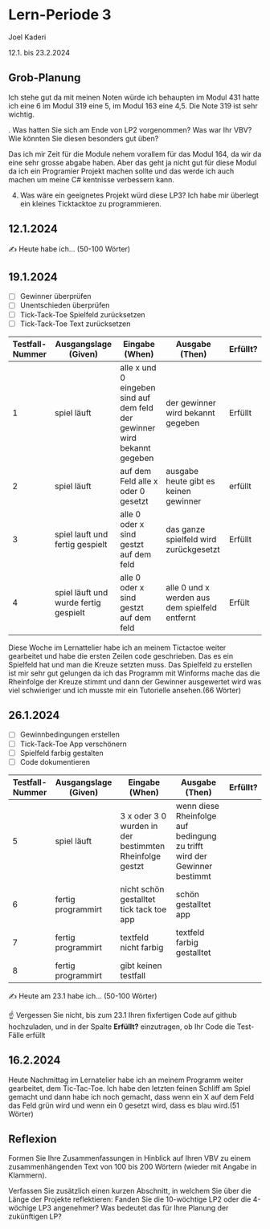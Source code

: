 # Lern-Periode 3

Joel Kaderi

12.1. bis 23.2.2024

## Grob-Planung

Ich stehe gut da mit meinen Noten würde ich behaupten im Modul 431 hatte ich eine 6 im Modul 319 eine 5, im Modul 163 eine 4,5. Die Note 319 ist sehr wichtig.

. Was hatten Sie sich am Ende von LP2 vorgenommen? Was war Ihr VBV? Wie könnten Sie diesen besonders gut üben?

Das ich mir Zeit für die Module nehem vorallem für das Modul 164, da wir da eine sehr grosse abgabe haben. Aber das geht ja nicht gut für diese Modul da ich ein Programier Projekt machen sollte und das werde ich auch machen um meine C# kentnisse verbessern kann.

4. Was wäre ein geeignetes Projekt würd diese LP3?
Ich habe mir überlegt ein kleines Ticktacktoe zu programmieren.

## 12.1.2024

✍️ Heute habe ich... (50-100 Wörter)

## 19.1.2024

- [ ] Gewinner überprüfen
- [ ] Unentschieden überprüfen
- [ ] Tick-Tack-Toe Spielfeld zurücksetzen
- [ ] Tick-Tack-Toe Text zurücksetzen

| Testfall-Nummer | Ausgangslage (Given) | Eingabe (When) | Ausgabe (Then) | Erfüllt? |
| --------------- | -------------------- | -------------- | -------------- | -------- |
| 1               |      spiel läuft                |  alle x und 0 eingeben sind auf dem feld          der gewinner wird bekannt gegeben    |            der gewinner wird bekannt gegeben       |     Erfüllt     |
| 2               |         spiel läuft             |    auf dem Feld alle x oder 0 gesetzt            |          ausgabe heute gibt es keinen gewinner      |     erfüllt     |           
|    3            |     spiel lauft und fertig gespielt                 |   alle 0 oder x sind gestzt auf dem feld    |    das ganze spielfeld wird zurückgesetzt            |     Erfüllt     |
| 4               |    spiel läuft und wurde fertig gespielt                  |   alle 0 oder x sind gestzt auf dem feld              |        alle 0 und x werden aus dem spielfeld entfernt        |  Erfült        |


Diese Woche im Lernattelier habe ich an meinem Tictactoe weiter gearbeitet und habe die ersten Zeilen code geschrieben. Das es ein Spielfeld hat und man die Kreuze setzten muss. Das Spielfeld zu erstellen ist mir sehr gut gelungen da ich das Programm mit Winforms mache das die Rheinfolge der Kreuze stimmt und dann der Gewinner ausgewertet wird was viel schwieriger und ich musste mir ein Tutorielle ansehen.(66 Wörter)

## 26.1.2024

- [ ] Gewinnbedingungen erstellen
- [ ] Tick-Tack-Toe App verschönern
- [ ] Spielfeld farbig gestalten
- [ ] Code dokumentieren

| Testfall-Nummer | Ausgangslage (Given)                                         | Eingabe (When)              | Ausgabe (Then) | Erfüllt? |
| --------------- | ------------------------------------------------------------ | --------------------------- | -------------- | -------- |
| 5               |   spiel läuft                                                           |                    3 x oder 3 0 wurden in der bestimmten Rheinfolge gestzt         |     wenn diese Rheinfolge auf bedingung zu trifft wird der Gewinner bestimmt           |          |
|  6  | fertig programmirt | nicht schön gestalltet tick tack toe app|  schön gestalltet app || 
|7 | fertig programmirt | textfeld nicht farbig|textfeld farbig gestalltet||
|8|fertig programmirt| gibt keinen testfall||||
✍️ Heute am 23.1 habe ich... (50-100 Wörter)

☝️ Vergessen Sie nicht, bis zum 23.1 Ihren fixfertigen Code auf github hochzuladen, und in der Spalte **Erfüllt?** einzutragen, ob Ihr Code die Test-Fälle erfüllt

## 16.2.2024

Heute Nachmittag im Lernatelier habe ich an meinem Programm weiter gearbeitet, dem Tic-Tac-Toe. Ich habe den letzten feinen Schliff am Spiel gemacht und dann habe ich noch gemacht, dass wenn ein X auf dem Feld das Feld grün wird und wenn ein 0 gesetzt wird, dass es blau wird.(51 Wörter) 

## Reflexion

Formen Sie Ihre Zusammenfassungen in Hinblick auf Ihren VBV zu einem zusammenhängenden Text von 100 bis 200 Wörtern (wieder mit Angabe in Klammern).

Verfassen Sie zusätzlich einen kurzen Abschnitt, in welchem Sie über die Länge der Projekte reflektieren: Fanden Sie die 10-wöchtige LP2 oder die 4-wöchige LP3 angenehmer? Was bedeutet das für Ihre Planung der zukünftigen LP?
